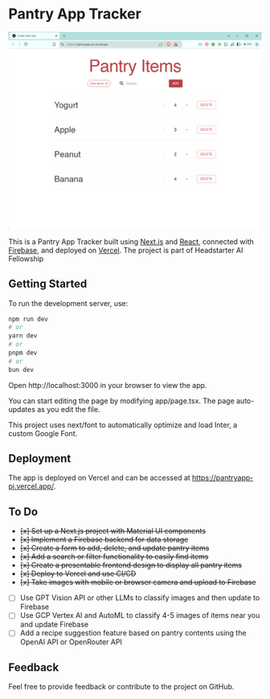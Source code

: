 # Pantry App Tracker

<img src="images/pantry-app.png" alt="Alt text" width="700"/>

This is a Pantry App Tracker built using [Next.js](https://nextjs.org/) and [React](https://reactjs.org/), connected with [Firebase](https://firebase.google.com/), and deployed on [Vercel](https://vercel.com/). The project is part of Headstarter AI Fellowship

## Getting Started

To run the development server, use:

```bash
npm run dev
# or
yarn dev
# or
pnpm dev
# or
bun dev
```

Open http://localhost:3000 in your browser to view the app.

You can start editing the page by modifying app/page.tsx. The page auto-updates as you edit the file.

This project uses next/font to automatically optimize and load Inter, a custom Google Font.

## Deployment

The app is deployed on Vercel and can be accessed at https://pantryapp-pi.vercel.app/.

## To Do

- ~~[x] Set up a Next.js project with Material UI components~~
- ~~[x] Implement a Firebase backend for data storage~~
- ~~[x] Create a form to add, delete, and update pantry items~~
- ~~[x] Add a search or filter functionality to easily find items~~
- ~~[x] Create a presentable frontend design to display all pantry items~~
- ~~[x] Deploy to Vercel and use CI/CD~~
- ~~[x] Take images with mobile or browser camera and upload to Firebase~~
- [ ] Use GPT Vision API or other LLMs to classify images and then update to Firebase
- [ ] Use GCP Vertex AI and AutoML to classify 4-5 images of items near you and update Firebase
- [ ] Add a recipe suggestion feature based on pantry contents using the OpenAI API or OpenRouter API

## Feedback

Feel free to provide feedback or contribute to the project on GitHub.
